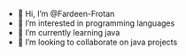 - 👋 Hi, I’m @Fardeen-Frotan
- 👀 I’m interested in programming languages
- 🌱 I’m currently learning java
- 💞️ I’m looking to collaborate on java projects
  


<!---
Fardeen-Frotan/Fardeen-Frotan is a ✨ special ✨ repository because its `README.md` (this file) appears on your GitHub profile.
You can click the Preview link to take a look at your changes.
--->
